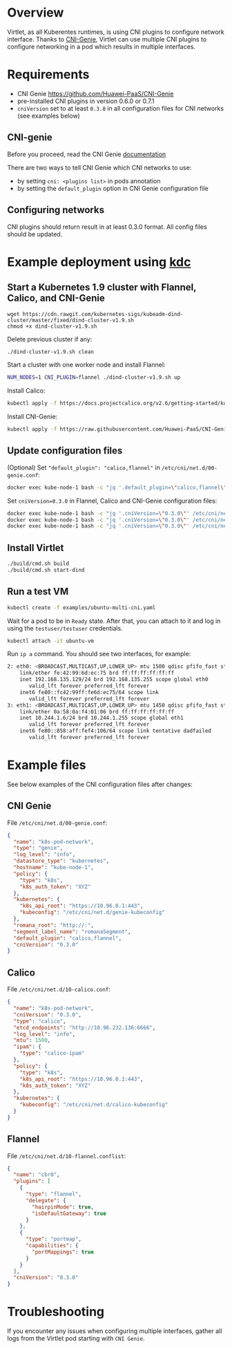 # Overview

Virtlet, as all Kuberentes runtimes, is using CNI plugins to configure network interface.
Thanks to [CNI-Genie](https://github.com/Huawei-PaaS/CNI-Genie), Virtlet can use multiple CNI plugins to configure networking in a pod which results in multiple interfaces.

# Requirements

* CNI Genie https://github.com/Huawei-PaaS/CNI-Genie
* pre-installed CNI plugins in version 0.6.0 or 0.7.1
* `cniVersion` set to at least `0.3.0` in all configuration files for CNI networks (see examples below)

## CNI-genie

Before you proceed, read the CNI Genie [documentation](https://github.com/mirantis/CNI-Genie/blob/master/docs/CNIGenieFeatureSet.md)

There are two ways to tell CNI Genie which CNI networks to use:
* by setting `cni: <plugins list>` in pods annotation
* by setting the `default_plugin` option in CNI Genie configuration file

## Configuring networks
CNI plugins should return result in at least 0.3.0 format. All config files should be updated.

# Example deployment using [kdc](https://github.com/kubernetes-sigs/kubeadm-dind-cluster)

## Start a Kubernetes 1.9 cluster with Flannel, Calico, and CNI-Genie
```
wget https://cdn.rawgit.com/kubernetes-sigs/kubeadm-dind-cluster/master/fixed/dind-cluster-v1.9.sh
chmod +x dind-cluster-v1.9.sh
```

Delete previous cluster if any:
```bash
./dind-cluster-v1.9.sh clean
```
Start a cluster with one worker node and install Flannel:
```bash
NUM_NODES=1 CNI_PLUGIN=flannel ./dind-cluster-v1.9.sh up
```
Install Calico:
```bash
kubectl apply -f https://docs.projectcalico.org/v2.6/getting-started/kubernetes/installation/hosted/kubeadm/1.6/calico.yaml
```
Install CNI-Genie:
```bash
kubectl apply -f https://raw.githubusercontent.com/Huawei-PaaS/CNI-Genie/master/conf/1.8/genie-plugin.yaml
```

## Update configuration files

(Optional) Set `"default_plugin": "calico,flannel"` in `/etc/cni/net.d/00-genie.conf`:
```bash
docker exec kube-node-1 bash -c "jq '.default_plugin=\"calico,flannel\"' /etc/cni/net.d/00-genie.conf > /tmp/genie.tmp && mv /tmp/genie.tmp /etc/cni/net.d/00-genie.conf"
```
Set `cniVersion=0.3.0` in Flannel, Calico and CNI-Genie configuration files:
```bash
docker exec kube-node-1 bash -c "jq '.cniVersion=\"0.3.0\"' /etc/cni/net.d/10-calico.conf > /tmp/calico.tmp && mv /tmp/calico.tmp /etc/cni/net.d/10-calico.conf"
docker exec kube-node-1 bash -c "jq '.cniVersion=\"0.3.0\"' /etc/cni/net.d/10-flannel.conflist > /tmp/flannel.tmp && mv /tmp/flannel.tmp /etc/cni/net.d/10-flannel.conflist"
docker exec kube-node-1 bash -c "jq '.cniVersion=\"0.3.0\"' /etc/cni/net.d/00-genie.conf > /tmp/genie.tmp && mv /tmp/genie.tmp /etc/cni/net.d/00-genie.conf"
```

## Install Virtlet
```bash
./build/cmd.sh build
./build/cmd.sh start-dind
```

## Run a test VM
```bash
kubectl create -f examples/ubuntu-multi-cni.yaml
```
Wait for a pod to be in `Ready` state. After that, you can attach to it and log in using the `testuser/testuser` credentials.
```bash
kubectl attach -it ubuntu-vm
```
Run `ip a` command. You should see two interfaces, for example:
```bash
2: eth0: <BROADCAST,MULTICAST,UP,LOWER_UP> mtu 1500 qdisc pfifo_fast state UP group default qlen 1000
    link/ether fe:42:99:6d:ec:75 brd ff:ff:ff:ff:ff:ff
    inet 192.168.135.129/24 brd 192.168.135.255 scope global eth0
       valid_lft forever preferred_lft forever
    inet6 fe80::fc42:99ff:fe6d:ec75/64 scope link
       valid_lft forever preferred_lft forever
3: eth1: <BROADCAST,MULTICAST,UP,LOWER_UP> mtu 1450 qdisc pfifo_fast state UP group default qlen 1000
    link/ether 0a:58:0a:f4:01:06 brd ff:ff:ff:ff:ff:ff
    inet 10.244.1.6/24 brd 10.244.1.255 scope global eth1
       valid_lft forever preferred_lft forever
    inet6 fe80::858:aff:fef4:106/64 scope link tentative dadfailed
       valid_lft forever preferred_lft forever
```

# Example files

See below examples of the CNI configuration files after changes:

## CNI Genie
File `/etc/cni/net.d/00-genie.conf`:
```JSON
{
  "name": "k8s-pod-network",
  "type": "genie",
  "log_level": "info",
  "datastore_type": "kubernetes",
  "hostname": "kube-node-1",
  "policy": {
    "type": "k8s",
    "k8s_auth_token": "XYZ"
  },
  "kubernetes": {
    "k8s_api_root": "https://10.96.0.1:443",
    "kubeconfig": "/etc/cni/net.d/genie-kubeconfig"
  },
  "romana_root": "http://:",
  "segment_label_name": "romanaSegment",
  "default_plugin": "calico,flannel",
  "cniVersion": "0.3.0"
}
```
## Calico
File `/etc/cni/net.d/10-calico.conf`:
```JSON
{
  "name": "k8s-pod-network",
  "cniVersion": "0.3.0",
  "type": "calico",
  "etcd_endpoints": "http://10.96.232.136:6666",
  "log_level": "info",
  "mtu": 1500,
  "ipam": {
    "type": "calico-ipam"
  },
  "policy": {
    "type": "k8s",
    "k8s_api_root": "https://10.96.0.1:443",
    "k8s_auth_token": "XYZ"
  },
  "kubernetes": {
    "kubeconfig": "/etc/cni/net.d/calico-kubeconfig"
  }
}

```
## Flannel
File `/etc/cni/net.d/10-flannel.conflist`:
```JSON
{
  "name": "cbr0",
  "plugins": [
    {
      "type": "flannel",
      "delegate": {
        "hairpinMode": true,
        "isDefaultGateway": true
      }
    },
    {
      "type": "portmap",
      "capabilities": {
        "portMappings": true
      }
    }
  ],
  "cniVersion": "0.3.0"
}

```
# Troubleshooting

If you encounter any issues when configuring multiple interfaces, gather all logs from the Virtlet pod starting with `CNI Genie`.
